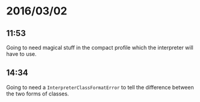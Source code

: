 # 2016/03/02

## 11:53

Going to need magical stuff in the compact profile which the interpreter will
have to use.

## 14:34

Going to need a `InterpreterClassFormatError` to tell the difference between
the two forms of classes.

